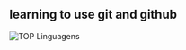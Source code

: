 learning to use git and github  
---
![TOP Linguagens](https://github-readme-stats.vercel.app/api/top-langs/?username=iconoclasst&layout=compact&theme=dracula)  

